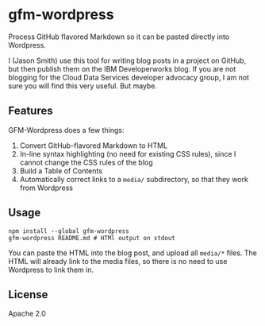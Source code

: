 # gfm-wordpress

Process GitHub flavored Markdown so it can be pasted directly into Wordpress.

I (Jason Smith) use this tool for writing blog posts in a project on GitHub, but then publish them on the IBM Developerworks blog. If you are not blogging for the Cloud Data Services developer advocacy group, I am not sure you will find this very useful. But maybe.

## Features

GFM-Wordpress does a few things:

1. Convert GitHub-flavored Markdown to HTML
1. In-line syntax highlighting (no need for existing CSS rules), since I cannot change the CSS rules of the blog
1. Build a Table of Contents
1. Automatically correct links to a `media/` subdirectory, so that they work from Wordpress

## Usage

    npm install --global gfm-wordpress
    gfm-wordpress README.md # HTMl output on stdout

You can paste the HTML into the blog post, and upload all `media/*` files. The HTML will already link to the media files, so there is no need to use Wordpress to link them in.

## License

Apache 2.0
